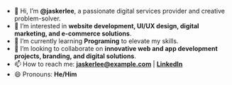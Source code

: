 - 👋 Hi, I’m **@jaskerlee**, a passionate digital services provider and creative problem-solver.  
- 👀 I’m interested in **website development, UI/UX design, digital marketing, and e-commerce solutions**.  
- 🌱 I’m currently learning **Programing** to elevate my skills.  
- 💞️ I’m looking to collaborate on **innovative web and app development projects, branding, and digital solutions**.  
- 📫 How to reach me: **[jaskerlee@example.com](mailto:jaskerlee@example.com)** | **[LinkedIn]([https://www.linkedin.com/in/jaskerlee/](https://www.linkedin.com/in/nomiii/?lipi=urn%3Ali%3Apage%3Ad_flagship3_feed%3B%2Fy1NOtxuRQqPAJmcIS%2Bm5A%3D%3D))**  
- 😄 Pronouns: **He/Him**
